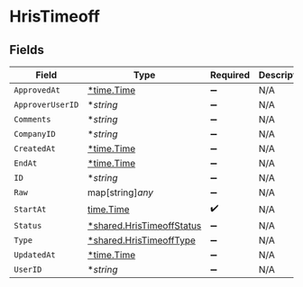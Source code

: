 # HrisTimeoff


## Fields

| Field                                                                        | Type                                                                         | Required                                                                     | Description                                                                  |
| ---------------------------------------------------------------------------- | ---------------------------------------------------------------------------- | ---------------------------------------------------------------------------- | ---------------------------------------------------------------------------- |
| `ApprovedAt`                                                                 | [*time.Time](https://pkg.go.dev/time#Time)                                   | :heavy_minus_sign:                                                           | N/A                                                                          |
| `ApproverUserID`                                                             | **string*                                                                    | :heavy_minus_sign:                                                           | N/A                                                                          |
| `Comments`                                                                   | **string*                                                                    | :heavy_minus_sign:                                                           | N/A                                                                          |
| `CompanyID`                                                                  | **string*                                                                    | :heavy_minus_sign:                                                           | N/A                                                                          |
| `CreatedAt`                                                                  | [*time.Time](https://pkg.go.dev/time#Time)                                   | :heavy_minus_sign:                                                           | N/A                                                                          |
| `EndAt`                                                                      | [*time.Time](https://pkg.go.dev/time#Time)                                   | :heavy_minus_sign:                                                           | N/A                                                                          |
| `ID`                                                                         | **string*                                                                    | :heavy_minus_sign:                                                           | N/A                                                                          |
| `Raw`                                                                        | map[string]*any*                                                             | :heavy_minus_sign:                                                           | N/A                                                                          |
| `StartAt`                                                                    | [time.Time](https://pkg.go.dev/time#Time)                                    | :heavy_check_mark:                                                           | N/A                                                                          |
| `Status`                                                                     | [*shared.HrisTimeoffStatus](../../../pkg/models/shared/hristimeoffstatus.md) | :heavy_minus_sign:                                                           | N/A                                                                          |
| `Type`                                                                       | [*shared.HrisTimeoffType](../../../pkg/models/shared/hristimeofftype.md)     | :heavy_minus_sign:                                                           | N/A                                                                          |
| `UpdatedAt`                                                                  | [*time.Time](https://pkg.go.dev/time#Time)                                   | :heavy_minus_sign:                                                           | N/A                                                                          |
| `UserID`                                                                     | **string*                                                                    | :heavy_minus_sign:                                                           | N/A                                                                          |